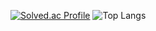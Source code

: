 <!--
**trueblue2222/trueblue2222** is a ✨ _special_ ✨ repository because its `README.md` (this file) appears on your GitHub profile.

Here are some ideas to get you started:

- 🔭 I’m currently working on ...
- 🌱 I’m currently learning ...
- 👯 I’m looking to collaborate on ...
- 🤔 I’m looking for help with ...
- 💬 Ask me about ...
- 📫 How to reach me: ...
- 😄 Pronouns: ...
- ⚡ Fun fact: ...
-->

[![Solved.ac Profile](http://mazassumnida.wtf/api/generate_badge?boj=trueblue222)](https://solved.ac/trueblue222)
![Top Langs](https://github-readme-stats.vercel.app/api/top-langs/?username=trueblue2222&layout=demo&theme=dark)
